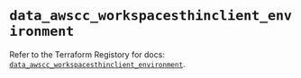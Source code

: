 # `data_awscc_workspacesthinclient_environment`

Refer to the Terraform Registory for docs: [`data_awscc_workspacesthinclient_environment`](https://registry.terraform.io/providers/hashicorp/awscc/0.70.0/docs/data-sources/workspacesthinclient_environment).
